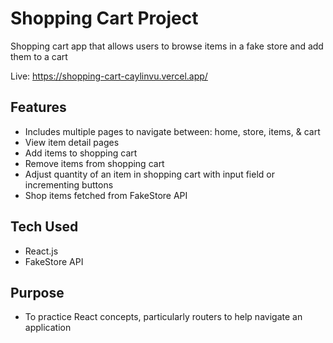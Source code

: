 # Shopping Cart Project
Shopping cart app that allows users to browse items in a fake store and add them to a cart

Live: https://shopping-cart-caylinvu.vercel.app/

## Features
  - Includes multiple pages to navigate between: home, store, items, & cart
  - View item detail pages
  - Add items to shopping cart
  - Remove items from shopping cart
  - Adjust quantity of an item in shopping cart with input field or incrementing buttons
  - Shop items fetched from FakeStore API

## Tech Used
 - React.js
 - FakeStore API

## Purpose
  - To practice React concepts, particularly routers to help navigate an application 